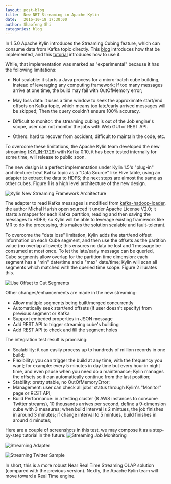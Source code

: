 ```yaml
---
layout: post-blog
title:  New NRT Streaming in Apache Kylin
date:   2016-10-18 17:30:00
author: Shaofeng Shi
categories: blog
---
```


In 1.5.0 Apache Kylin introduces the Streaming Cubing feature, which can consume data from Kafka topic directly. This [blog](/blog/2016/02/03/streaming-cubing/) introduces how that be implemented, and this [tutorial](/docs15/tutorial/cube_streaming.html) introduces how to use it.

While, that implementation was marked as "experimental" because it has the following limitations:

 * Not scalable: it starts a Java process for a micro-batch cube building, instead of leveraging any computing framework; If too many messages arrive at one time, the build may fail with OutOfMemory error;

 * May loss data: it uses a time window to seek the approximate start/end offsets on Kafka topic, which means too late/early arrived messages will be skipped; Then the query couldn't ensure 100% accuracy.

 * Difficult to monitor: the streaming cubing is out of the Job engine's scope, user can not monitor the jobs with Web GUI or REST API. 

 * Others: hard to recover from accident, difficult to maintain the code, etc.

To overcome these limitations, the Apache Kylin team developed the new streaming ([KYLIN-1726](https://issues.apache.org/jira/browse/KYLIN-1726)) with Kafka 0.10, it has been tested internally for some time, will release to public soon.

The new design is a perfect implementation under Kylin 1.5's "plug-in" architecture: treat Kafka topic as a "Data Source" like Hive table, using an adapter to extract the data to HDFS; the next steps are almost the same as other cubes. Figure 1 is a high level architecture of the new design.


![Kylin New Streaming Framework Architecture](/images/blog/new-streaming.png)

The adapter to read Kafka messages is modified from [kafka-hadoop-loader](https://github.com/amient/kafka-hadoop-loader), the author Michal Harish open sourced it under Apache License V2.0; it starts a mapper for each Kafka partition, reading and then saving the messages to HDFS; so Kylin will be able to leverage existing framework like MR to do the processing, this makes the solution scalable and fault-tolerant. 

To overcome the "data loss" limitation, Kylin adds the start/end offset information on each Cube segment, and then use the offsets as the partition value (no overlap allowed); this ensures no data be lost and 1 message be consumed at most once. To let the late/early message can be queried, Cube segments allow overlap for the partition time dimension: each segment has a "min" date/time and a "max" date/time; Kylin will scan all segments which matched with the queried time scope. Figure 2 illurates this.

![Use Offset to Cut Segments](/images/blog/offset-as-partition-value.png)

Other changes/enhancements are made in the new streaming:

 * Allow multiple segments being built/merged concurrently
 * Automatically seek start/end offsets (if user doesn't specify) from previous segment or Kafka
 * Support embeded properties in JSON message
 * Add REST API to trigger streaming cube's building
 * Add REST API to check and fill the segment holes

The integration test result is promising:

 * Scalability: it can easily process up to hundreds of million records in one build; 
 * Flexibility: you can trigger the build at any time, with the frequency you want; for example: every 5 minutes in day time but every hour in night time, and even pause when you need do a maintenance; Kylin manages the offsets so it can automatically continue from the last position;
 * Stability: pretty stable, no OutOfMemoryError;
 * Management: user can check all jobs' status through Kylin's "Monitor" page or REST API; 
 * Build Performance: in a testing cluster (8 AWS instances to consume Twitter streams), 10 thousands arrives per second, define a 9-dimension cube with 3 measures; when build interval is 2 mintues, the job finishes in around 3 minutes; if change interval to 5 mintues, build finishes in around 4 minutes;


Here are a couple of screenshots in this test, we may compose it as a step-by-step tutorial in the future:
![Streaming Job Monitoring](/images/blog/streaming-monitor.png)

![Streaming Adapter](/images/blog/streaming-adapter.png)

![Streaming Twitter Sample](/images/blog/streaming-twitter.png)

In short, this is a more robust Near Real Time Streaming OLAP solution (compared with the previous version). Nextly, the Apache Kylin team will move toward a Real Time engine. 
